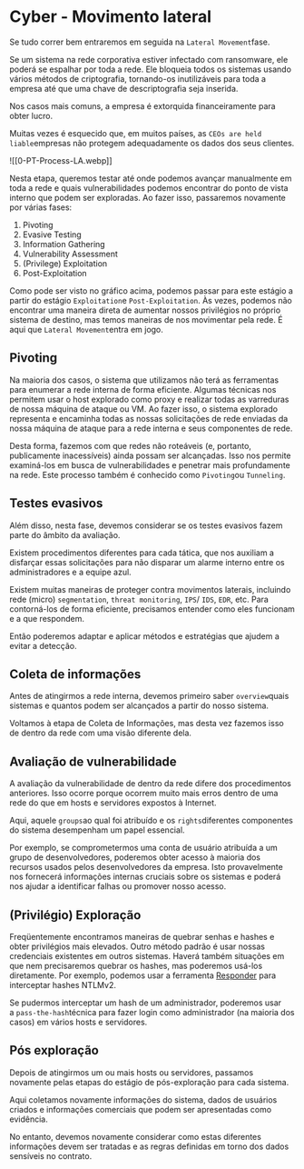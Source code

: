 # Cyber - Movimento lateral

Se tudo correr bem entraremos em seguida na `Lateral Movement`fase.

Se um sistema na rede corporativa estiver infectado com ransomware, ele poderá se espalhar por toda a rede. Ele bloqueia todos os sistemas usando vários métodos de criptografia, tornando-os inutilizáveis ​​para toda a empresa até que uma chave de descriptografia seja inserida.

Nos casos mais comuns, a empresa é extorquida financeiramente para obter lucro.

Muitas vezes é esquecido que, em muitos países, as `CEOs are held liable`empresas não protegem adequadamente os dados dos seus clientes.

![[0-PT-Process-LA.webp]]

Nesta etapa, queremos testar até onde podemos avançar manualmente em toda a rede e quais vulnerabilidades podemos encontrar do ponto de vista interno que podem ser exploradas. Ao fazer isso, passaremos novamente por várias fases:

1. Pivoting
2. Evasive Testing
3. Information Gathering
4. Vulnerability Assessment
5. (Privilege) Exploitation
6. Post-Exploitation

Como pode ser visto no gráfico acima, podemos passar para este estágio a partir do estágio `Exploitation`e `Post-Exploitation`. Às vezes, podemos não encontrar uma maneira direta de aumentar nossos privilégios no próprio sistema de destino, mas temos maneiras de nos movimentar pela rede. É aqui que `Lateral Movement`entra em jogo.

## Pivoting

Na maioria dos casos, o sistema que utilizamos não terá as ferramentas para enumerar a rede interna de forma eficiente. Algumas técnicas nos permitem usar o host explorado como proxy e realizar todas as varreduras de nossa máquina de ataque ou VM. Ao fazer isso, o sistema explorado representa e encaminha todas as nossas solicitações de rede enviadas da nossa máquina de ataque para a rede interna e seus componentes de rede.

Desta forma, fazemos com que redes não roteáveis ​​(e, portanto, publicamente inacessíveis) ainda possam ser alcançadas. Isso nos permite examiná-los em busca de vulnerabilidades e penetrar mais profundamente na rede. Este processo também é conhecido como `Pivoting`ou `Tunneling`.

## Testes evasivos

Além disso, nesta fase, devemos considerar se os testes evasivos fazem parte do âmbito da avaliação.

Existem procedimentos diferentes para cada tática, que nos auxiliam a disfarçar essas solicitações para não disparar um alarme interno entre os administradores e a equipe azul.

Existem muitas maneiras de proteger contra movimentos laterais, incluindo rede (micro) `segmentation`, `threat monitoring`, `IPS`/ `IDS`, `EDR`, etc. Para contorná-los de forma eficiente, precisamos entender como eles funcionam e a que respondem.

Então poderemos adaptar e aplicar métodos e estratégias que ajudem a evitar a detecção.

## Coleta de informações

Antes de atingirmos a rede interna, devemos primeiro saber `overview`quais sistemas e quantos podem ser alcançados a partir do nosso sistema.

Voltamos à etapa de Coleta de Informações, mas desta vez fazemos isso de dentro da rede com uma visão diferente dela.

## Avaliação de vulnerabilidade

A avaliação da vulnerabilidade de dentro da rede difere dos procedimentos anteriores. Isso ocorre porque ocorrem muito mais erros dentro de uma rede do que em hosts e servidores expostos à Internet.

Aqui, aquele `groups`ao qual foi atribuído e os `rights`diferentes componentes do sistema desempenham um papel essencial.

Por exemplo, se comprometermos uma conta de usuário atribuída a um grupo de desenvolvedores, poderemos obter acesso à maioria dos recursos usados ​​pelos desenvolvedores da empresa. Isto provavelmente nos fornecerá informações internas cruciais sobre os sistemas e poderá nos ajudar a identificar falhas ou promover nosso acesso.

## (Privilégio) Exploração

Freqüentemente encontramos maneiras de quebrar senhas e hashes e obter privilégios mais elevados. Outro método padrão é usar nossas credenciais existentes em outros sistemas. Haverá também situações em que nem precisaremos quebrar os hashes, mas poderemos usá-los diretamente. Por exemplo, podemos usar a ferramenta [Responder](https://github.com/lgandx/Responder) para interceptar hashes NTLMv2.

Se pudermos interceptar um hash de um administrador, poderemos usar a `pass-the-hash`técnica para fazer login como administrador (na maioria dos casos) em vários hosts e servidores.

## Pós exploração

Depois de atingirmos um ou mais hosts ou servidores, passamos novamente pelas etapas do estágio de pós-exploração para cada sistema.

Aqui coletamos novamente informações do sistema, dados de usuários criados e informações comerciais que podem ser apresentadas como evidência.

No entanto, devemos novamente considerar como estas diferentes informações devem ser tratadas e as regras definidas em torno dos dados sensíveis no contrato.











